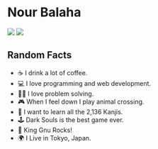 # Nour Balaha

![](https://github-readme-stats.vercel.app/api?username=nourbalaha&count_private=true&show_icons=true&theme=cobalt) 
![](https://github-readme-stats.vercel.app/api/top-langs/?username=nourbalaha&layout=compact&hide_progress=true&langs_count=10)

## Random Facts

- ☕ I drink a lot of coffee.
- 💻 I love programming and web development.
- 👨‍💻 I love problem solving.
- 🎮 When I feel down I play animal crossing.
- 📜 I want to learn all the 2,136 Kanjis.
- 🕹️ Dark Souls is the best game ever.
- 🎵 King Gnu Rocks!
- 🌍 I Live in Tokyo, Japan.
